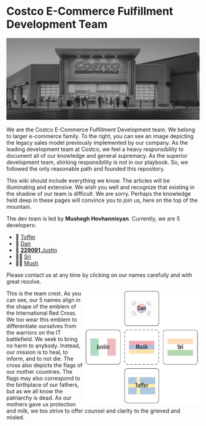 # Costco E-Commerce Fulfillment Development Team

<img src="https://github.com/jlazaruscostco/devnotes/blob/master/Annotation%202020-06-05%20130338.png" alt="alt text" width="850">

We are the Costco E-Commerce Fulfillment Development team. We belong to larger e-commerce family. To the right, you can see an image depicting the legacy sales model previously implemented by our company. As the leading development team at Costco, we feel a heavy responsibility to document all of our knowledge and general supremacy. As the superior development team, shirking responsibility is not in our playbook. So, we followed the only reasonable path and founded this repository. 

This wiki should include everything we know. The articles will be illuminating and extensive. We wish you well and recognize that existing in the shadow of our team is difficult. We are sorry. Perhaps the knowledge held deep in these pages will convince you to join us, here on the top of the mountain. 

The dev team is led by **Mushegh Hovhannisyan**. Currently, we are 5 developers:
* 🏃 [Toffer](mailto:kpalm@costco.com) 
* 👷 [Dan](mailto:ddurr@costco.com)
* 🚴 [ **229091** Justin](mailto:jlazarus@costco.com) 
* 🧙‍♀️ [Sri](mailto:sguttikonda@costco.com) 
* 🧙‍♂️ [Mush](mailto:mhovhannisyan@costco.com) 

Please contact us at any time by clicking on our names carefully and with great resolve. 

<img src="https://github.com/jlazaruscostco/devnotes/blob/master/Annotation%202020-06-05%20123603.png" alt="Team Crest" width="300" align=right>

This is the team crest. As you can see, our 5 names align in the shape of the emblem of the International Red Cross. We too wear this emblem to differentiate ourselves from the warriors on the IT battlefield. We seek to bring no harm to anybody. Instead, our mission is to heal, to inform, and to not die. The cross also depicts the flags of our mother countries. The flags may also correspond to the birthplace of our fathers, but as we all know the patriarchy is dead. As our mothers gave us protection and milk, we too strive to offer counsel and clarity to the grieved and misled. 



